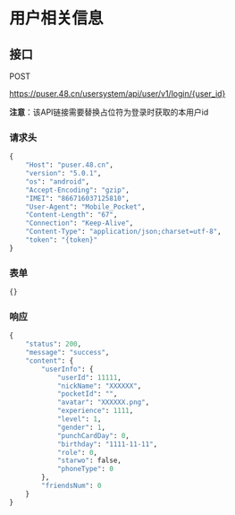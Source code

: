 # 用户相关信息

## 接口

POST

https://puser.48.cn/usersystem/api/user/v1/login/{user_id}

**注意**：该API链接需要替换占位符为登录时获取的本用户id

### 请求头

```python
{
    "Host": "puser.48.cn",
    "version": "5.0.1",
    "os": "android",
    "Accept-Encoding": "gzip",
    "IMEI": "866716037125810",
    "User-Agent": "Mobile_Pocket",
    "Content-Length": "67",
    "Connection": "Keep-Alive",
    "Content-Type": "application/json;charset=utf-8",
    "token": "{token}"
}
```

### 表单

```python
{}
```

### 响应

```python
{
	"status": 200,
	"message": "success",
	"content": {
		"userInfo": {
			"userId": 11111,
			"nickName": "XXXXXX",
			"pocketId": "",
			"avatar": "XXXXXX.png",
			"experience": 1111,
			"level": 1,
			"gender": 1,
			"punchCardDay": 0,
			"birthday": "1111-11-11",
			"role": 0,
			"starwo": false,
			"phoneType": 0
		},
		"friendsNum": 0
	}
}
```
